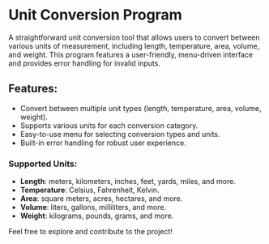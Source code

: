 # Unit Conversion Program

A straightforward unit conversion tool that allows users to convert between various units of measurement, including length, temperature, area, volume, and weight. This program features a user-friendly, menu-driven interface and provides error handling for invalid inputs.

## Features:
- Convert between multiple unit types (length, temperature, area, volume, weight).
- Supports various units for each conversion category.
- Easy-to-use menu for selecting conversion types and units.
- Built-in error handling for robust user experience.

### Supported Units:
- **Length**: meters, kilometers, inches, feet, yards, miles, and more.
- **Temperature**: Celsius, Fahrenheit, Kelvin.
- **Area**: square meters, acres, hectares, and more.
- **Volume**: liters, gallons, milliliters, and more.
- **Weight**: kilograms, pounds, grams, and more.

Feel free to explore and contribute to the project!
